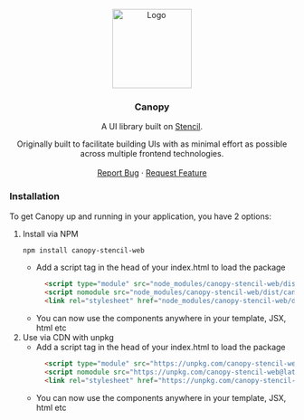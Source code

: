 <!-- PROJECT LOGO -->
<br />
<div align="center">
  <a href="https://github.com/lith1um/Canopy-Stencil">
    <img src="https://raw.githubusercontent.com/Lith1um/Canopy-Stencil/main/logo.png" alt="Logo" width="140">
  </a>

  <h3 align="center">Canopy</h3>

  <p align="center">
    A UI library built on <a href="https://stenciljs.com/">Stencil</a>.
  </p>
  <p align="center">
    Originally built to facilitate building UIs with as minimal effort as possible across multiple frontend technologies.
    <br />
    <br />
    <!-- <a href="https://github.com/lith1um/Canopy-Stencil">View Demo</a> -->
    <a href="https://github.com/lith1um/Canopy-Stencil/issues">Report Bug</a>
    ·
    <a href="https://github.com/lith1um/Canopy-Stencil/issues">Request Feature</a>
  </p>
</div>

### Installation

To get Canopy up and running in your application, you have 2 options:

1. Install via NPM
   ```sh
   npm install canopy-stencil-web
   ```
    - Add a script tag in the head of your index.html to load the package
      ```html
        <script type="module" src="node_modules/canopy-stencil-web/dist/canopy-stencil-web/canopy-stencil-web.esm.js"></script>
        <script nomodule src="node_modules/canopy-stencil-web/dist/canopy-stencil-web/canopy-stencil-web.js"></script>
        <link rel="stylesheet" href="node_modules/canopy-stencil-web/dist/canopy-stencil-web/canopy-stencil-web.css"/>
      ```
    - You can now use the components anywhere in your template, JSX, html etc
  2. Use via CDN with unpkg
      - Add a script tag in the head of your index.html to load the package
        ```html
          <script type="module" src="https://unpkg.com/canopy-stencil-web@latest/dist/canopy-stencil-web/canopy-stencil-web.esm.js"></script>
          <script nomodule src="https://unpkg.com/canopy-stencil-web@latest/dist/canopy-stencil-web/canopy-stencil-web.js"></script>
          <link rel="stylesheet" href="https://unpkg.com/canopy-stencil-web@latest/dist/canopy-stencil-web/canopy-stencil-web.css"/>
        ```
      - You can now use the components anywhere in your template, JSX, html etc

